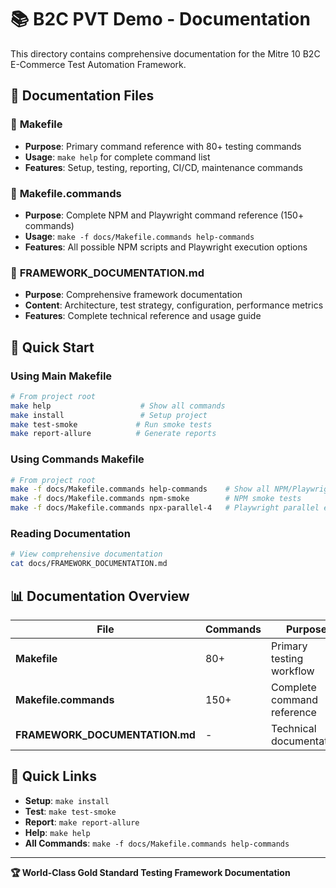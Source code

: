 # 📚 B2C PVT Demo - Documentation

This directory contains comprehensive documentation for the Mitre 10 B2C E-Commerce Test Automation Framework.

## 📁 Documentation Files

### 🔧 **Makefile**
- **Purpose**: Primary command reference with 80+ testing commands
- **Usage**: `make help` for complete command list
- **Features**: Setup, testing, reporting, CI/CD, maintenance commands

### 🚀 **Makefile.commands**
- **Purpose**: Complete NPM and Playwright command reference (150+ commands)
- **Usage**: `make -f docs/Makefile.commands help-commands`
- **Features**: All possible NPM scripts and Playwright execution options

### 📖 **FRAMEWORK_DOCUMENTATION.md**
- **Purpose**: Comprehensive framework documentation
- **Content**: Architecture, test strategy, configuration, performance metrics
- **Features**: Complete technical reference and usage guide

## 🎯 Quick Start

### Using Main Makefile
```bash
# From project root
make help                    # Show all commands
make install                 # Setup project
make test-smoke             # Run smoke tests
make report-allure          # Generate reports
```

### Using Commands Makefile
```bash
# From project root
make -f docs/Makefile.commands help-commands    # Show all NPM/Playwright commands
make -f docs/Makefile.commands npm-smoke        # NPM smoke tests
make -f docs/Makefile.commands npx-parallel-4   # Playwright parallel execution
```

### Reading Documentation
```bash
# View comprehensive documentation
cat docs/FRAMEWORK_DOCUMENTATION.md
```

## 📊 Documentation Overview

| File | Commands | Purpose |
|------|----------|---------|
| **Makefile** | 80+ | Primary testing workflow |
| **Makefile.commands** | 150+ | Complete command reference |
| **FRAMEWORK_DOCUMENTATION.md** | - | Technical documentation |

## 🔗 Quick Links

- **Setup**: `make install`
- **Test**: `make test-smoke`
- **Report**: `make report-allure`
- **Help**: `make help`
- **All Commands**: `make -f docs/Makefile.commands help-commands`

---

**🏆 World-Class Gold Standard Testing Framework Documentation**
